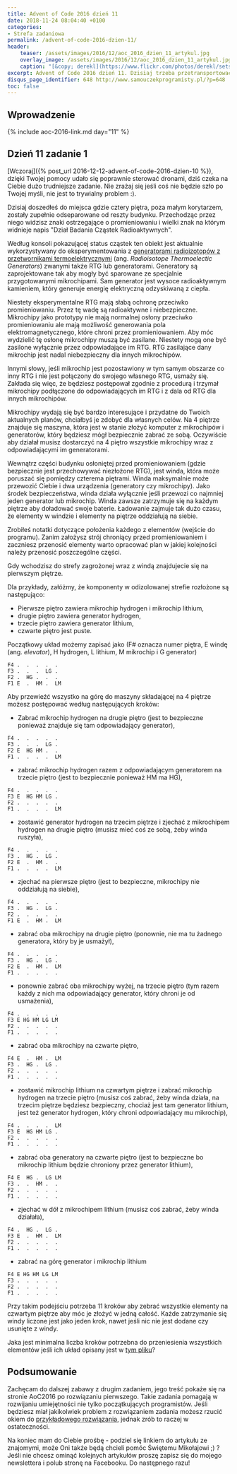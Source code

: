 ```yaml
---
title: Advent of Code 2016 dzień 11
date: 2018-11-24 08:04:40 +0100
categories:
- Strefa zadaniowa
permalink: /advent-of-code-2016-dzien-11/
header:
    teaser: /assets/images/2016/12/aoc_2016_dzien_11_artykul.jpg
    overlay_image: /assets/images/2016/12/aoc_2016_dzien_11_artykul.jpg
    caption: "[&copy; derekl](https://www.flickr.com/photos/derekl/sets/72157649148835567)"
excerpt: Advent of Code 2016 dzień 11. Dzisiaj trzeba przetransportować windą mikrochipy i generatory na ostatnie piętro. Ostrzegam, nie jest to proste zadanie! Dasz radę to zrobić?
disqus_page_identifier: 648 http://www.samouczekprogramisty.pl/?p=648
toc: false
---
```


## Wprowadzenie

{% include aoc-2016-link.md day="11" %}

## Dzień 11 zadanie 1

[Wczoraj]({% post_url 2016-12-12-advent-of-code-2016-dzien-10 %}), dzięki Twojej pomocy udało się poprawnie sterować dronami, dziś czeka na Ciebie dużo trudniejsze zadanie. Nie zrażaj się jeśli coś nie będzie szło po Twojej myśli, nie jest to trywialny problem :).

Dzisiaj doszedłeś do miejsca gdzie cztery piętra, poza małym korytarzem, zostały zupełnie odseparowane od reszty budynku. Przechodząc przez niego widzisz znaki ostrzegające o promieniowaniu i wielki znak na którym widnieje napis "Dział Badania Cząstek Radioaktywnych".

Według konsoli pokazującej status cząstek ten obiekt jest aktualnie wykorzystywany do eksperymentowania z [generatorami radioizotopów z przetwornikami termoelektrycznymi](https://en.wikipedia.org/wiki/Radioisotope_thermoelectric_generator) (ang. _Radioisotope Thermoelectic Generators_) zwanymi także RTG lub generatorami. Generatory są zaprojektowane tak aby mogły być sparowane ze specjalnie przygotowanymi mikrochipami. Sam generator jest wysoce radioaktywnym kamieniem, który generuje energię elektryczną odzyskiwaną z ciepła.

Niestety eksperymentalne RTG mają słabą ochronę przeciwko promieniowaniu. Przez tę wadę są radioaktywne i niebezpieczne. Mikrochipy jako prototypy nie mają normalnej osłony przeciwko promieniowaniu ale mają możliwość generowania pola elektromagnetycznego, które chroni przez promieniowaniem. Aby móc wydzielić tę osłonę mikrochipy muszą być zasilane. Niestety mogą one być zasilone wyłącznie przez odpowiadające im RTG. RTG zasilające dany mikrochip jest nadal niebezpieczny dla innych mikrochipów.

Innymi słowy, jeśli mikrochip jest pozostawiony w tym samym obszarze co inny RTG i nie jest połączony do swojego własnego RTG, usmaży się. Zakłada się więc, że będziesz postępował zgodnie z procedurą i trzymał mikrochipy podłączone do odpowiadających im RTG i z dala od RTG dla innych mikrochipów.

Mikrochipy wydają się być bardzo interesujące i przydatne do Twoich aktualnych planów, chciałbyś je zdobyć dla własnych celów. Na 4 piętrze znajduje się maszyna, która jest w stanie złożyć komputer z mikrochipów i generatorów, który będziesz mógł bezpiecznie zabrać ze sobą. Oczywiście aby działał musisz dostarczyć na 4 piętro wszystkie mikrochipy wraz z odpowiadającymi im generatorami.

Wewnątrz części budynku osłoniętej przed promieniowaniem (gdzie bezpiecznie jest przechowywać niezłożone RTG), jest winda, która może poruszać się pomiędzy czterema piętrami. Winda maksymalnie może przewozić Ciebie i dwa urządzenia (generatory czy mikrochipy). Jako środek bezpieczeństwa, winda działa wyłącznie jeśli przewozi co najmniej jeden generator lub mikrochip. Winda zawsze zatrzymuje się na każdym piętrze aby doładować swoje baterie. Ładowanie zajmuje tak dużo czasu, że elementy w windzie i elementy na piętrze oddziałują na siebie.

Zrobiłeś notatki dotyczące położenia każdego z elementów (wejście do programu). Zanim założysz strój chroniący przed promieniowaniem i zaczniesz przenosić elementy warto opracować plan w jakiej kolejności należy przenosić poszczególne części.

Gdy wchodzisz do strefy zagrożonej wraz z windą znajdujecie się na pierwszym piętrze.

Dla przykłady, załóżmy, że komponenty w odizolowanej strefie rozłożone są następująco:

- Pierwsze piętro zawiera mikrochip hydrogen i mikrochip lithium,
- drugie piętro zawiera generator hydrogen,
- trzecie piętro zawiera generator lithium,
- czwarte piętro jest puste.

Początkowy układ możemy zapisać jako (F# oznacza numer piętra, E windę (ang. _elevator_), H hydrogen, L lithium, M mikrochip i G generator)

```
F4 .  .  .  .  .
F3 .  .  .  LG .
F2 .  HG .  .  .
F1 E  .  HM .  LM
```

Aby przewieźć wszystko na górę do maszyny składającej na 4 piętrze możesz postępować według następujących kroków:
- Zabrać mikrochip hydrogen na drugie piętro (jest to bezpieczne ponieważ znajduje się tam odpowiadający generator),

```
F4 .  .  .  .  .
F3 .  .  .  LG .
F2 E  HG HM .  .
F1 .  .  .  .  LM
```

- zabrać mikrochip hydrogen razem z odpowiadającym generatorem na trzecie piętro (jest to bezpiecznie ponieważ HM ma HG),

```
F4 .  .  .  .  .
F3 E  HG HM LG .
F2 .  .  .  .  .
F1 .  .  .  .  LM
```

- zostawić generator hydrogen na trzecim piętrze i zjechać z mikrochipem hydrogen na drugie piętro (musisz mieć coś ze sobą, żeby winda ruszyła),

```
F4 .  .  .  .  .
F3 .  HG .  LG .
F2 E  .  HM .  .
F1 .  .  .  .  LM
```

- zjechać na pierwsze piętro (jest to bezpieczne, mikrochipy nie oddziałują na siebie),

```
F4 .  .  .  .  .
F3 .  HG .  LG .
F2 .  .  .  .  .
F1 E  .  HM .  LM
```

- zabrać oba mikrochipy na drugie piętro (ponownie, nie ma tu żadnego generatora, który by je usmażył),

```
F4 .  .  .  .  .
F3 .  HG .  LG .
F2 E  .  HM .  LM
F1 .  .  .  .  .
```

- ponownie zabrać oba mikrochipy wyżej, na trzecie piętro (tym razem każdy z nich ma odpowiadający generator, który chroni je od usmażenia),

```
F4 .  .  .  .  .
F3 E HG HM LG LM
F2 .  .  .  .  .
F1 .  .  .  .  .
```

- zabrać oba mikrochipy na czwarte piętro,

```
F4 E  .  HM .  LM
F3 .  HG .  LG .
F2 .  .  .  .  .
F1 .  .  .  .  .
```

- zostawić mikrochip lithium na czwartym piętrze i zabrać mikrochip hydrogen na trzecie piętro (musisz coś zabrać, żeby winda działa, na trzecim piętrze będziesz bezpieczny, chociaż jest tam generator lithium, jest też generator hydrogen, który chroni odpowiadający mu mikrochip),

```
F4 .  .  .  .  LM
F3 E  HG HM LG .
F2 .  .  .  .  .
F1 .  .  .  .  .
```

- zabrać oba generatory na czwarte piętro (jest to bezpieczne bo mikrochip lithium będzie chroniony przez generator lithium),

```
F4 E  HG .  LG LM
F3 .  .  HM .  .
F2 .  .  .  .  .
F1 .  .  .  .  .
```

- zjechać w dół z mikrochipem lithium (musisz coś zabrać, żeby winda działała),

```
F4 .  HG .  LG .
F3 E  .  HM .  LM
F2 .  .  .  .  .
F1 .  .  .  .  .
```

- zabrać na górę generator i mikrochip lithium

```
F4 E HG HM LG LM
F3 .  .  .  .  .
F2 .  .  .  .  .
F1 .  .  .  .  .
```

Przy takim podejściu potrzeba 11 kroków aby zebrać wszystkie elementy na czwartym piętrze aby móc je złożyć w jedną całość. Każde zatrzymanie się windy liczone jest jako jeden krok, nawet jeśli nic nie jest dodane czy usunięte z windy.

Jaka jest minimalna liczba kroków potrzebna do przeniesienia wszystkich elementów jeśli ich układ opisany jest w [tym pliku](https://raw.githubusercontent.com/SamouczekProgramisty/StrefaZadaniowaSamouka/master/05_aoc_2016/src/main/test/resources/day11_input.txt)?

## Podsumowanie

Zachęcam do dalszej zabawy z drugim zadaniem, jego treść pokaże się na stronie AoC2016 po rozwiązaniu pierwszego. Takie zadania pomagają w rozwijaniu umiejętności nie tylko początkujących programistów. Jeśli będziesz miał jakikolwiek problem z rozwiązaniem zadania możesz rzucić okiem do [przykładowego rozwiązania](https://github.com/SamouczekProgramisty/StrefaZadaniowaSamouka/tree/master/05_aoc_2016/src/main/java/pl/samouczekprogramisty/szs/aoc2016/day11), jednak zrób to raczej w ostateczności.

Na koniec mam do Ciebie prośbę - podziel się linkiem do artykułu ze znajomymi, może Oni także będą chcieli pomóc Świętemu Mikołajowi ;) ? Jeśli nie chcesz ominąć kolejnych artykułów proszę zapisz się do mojego newslettera i polub stronę na Facebooku. Do następnego razu!
